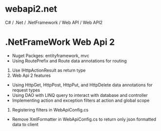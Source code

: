 # webapi2.net
C# / .Net / .NetFramework / Web API / Web API2

# .NetFrameWork Web Api 2
* Nuget Packges: entityframework, mvc
* Using RoutePrefix and Route data annotations for routing
1. Use IHttpActionResult as return type
2. Web Api 2 features
* Using HttpGet, HttpPost, HttpPut, and HttpDelete data annotations for request types
* Using DAO with LINQ query to interact with database and controller
* Implementing action and exception filters at action and global scope
1. Registering filters in WebApiConfig.cs
* Remove XmlFormatter in WebApiConfig.cs to return only json formatted data to client
